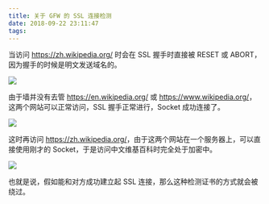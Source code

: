 ```yaml
---
title: 关于 GFW 的 SSL 连接检测
date: 2018-09-22 23:11:47
tags:
---
```


当访问 <https://zh.wikipedia.org/> 时会在 SSL 握手时直接被 RESET 或 ABORT，因为握手的时候是明文发送域名的。

![](/images/great-firewall-ssl-connection/1.jpg)

由于墙并没有去管 <https://en.wikipedia.org/> 或 <https://www.wikipedia.org/>，这两个网站可以正常访问，SSL 握手正常进行，Socket 成功连接了。

![](/images/great-firewall-ssl-connection/2.jpg)

这时再访问 <https://zh.wikipedia.org/>，由于这两个网站在一个服务器上，可以直接使用刚才的 Socket，于是访问中文维基百科时完全处于加密中。

![](/images/great-firewall-ssl-connection/3.jpg)

也就是说，假如能和对方成功建立起 SSL 连接，那么这种检测证书的方式就会被绕过。
